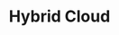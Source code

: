 ---
title: Hybrid Cloud
weight: 20
# If the index.md file is empty, the link to the section will be hidden from the sidebar
is_empty: true
---